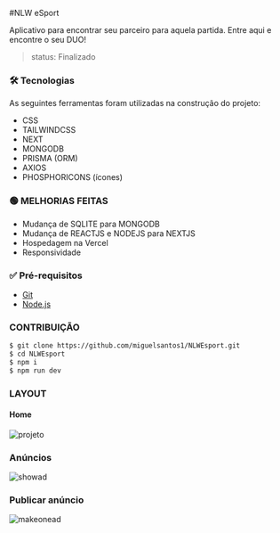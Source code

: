 #NLW eSport

Aplicativo para encontrar seu parceiro para aquela partida. Entre aqui e encontre o seu DUO!

> status: Finalizado

### 🛠 Tecnologias

As seguintes ferramentas foram utilizadas na construção do projeto:

- CSS
- TAILWINDCSS
- NEXT
- MONGODB
- PRISMA (ORM)
- AXIOS
- PHOSPHORICONS (ícones)

### 🟢 MELHORIAS FEITAS

- Mudança de SQLITE para MONGODB
- Mudança de REACTJS e NODEJS para NEXTJS
- Hospedagem na Vercel
- Responsividade

### ✅ Pré-requisitos

- [Git](https://git-scm.com)
- [Node.js](https://nodejs.org/en/)

### CONTRIBUIÇÃO

```bash
$ git clone https://github.com/miguelsantos1/NLWEsport.git
$ cd NLWEsport
$ npm i 
$ npm run dev
```

### LAYOUT


#### Home
![projeto](https://user-images.githubusercontent.com/95758854/208463125-0bee3c27-3844-4c72-af3d-efa81833d8fc.png)
### Anúncios
![showad](https://user-images.githubusercontent.com/95758854/208463131-3324b8b9-126c-4770-a69f-5d70853a02f5.png)
### Publicar anúncio
![makeonead](https://user-images.githubusercontent.com/95758854/208463118-fa7b09f0-c3e6-423e-8a31-80d2b6db31a9.png)
